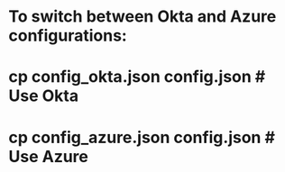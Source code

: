 # To switch between Okta and Azure configurations:
# cp config_okta.json config.json     # Use Okta
# cp config_azure.json config.json    # Use Azure

